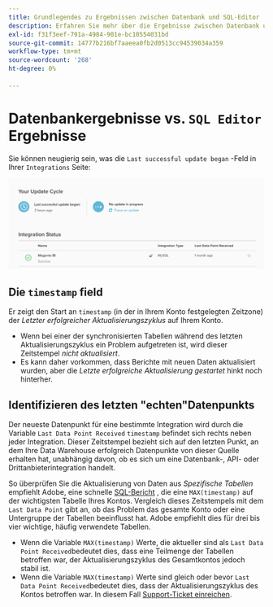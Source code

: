 ```yaml
---
title: Grundlegendes zu Ergebnissen zwischen Datenbank und SQL-Editor
description: Erfahren Sie mehr über die Ergebnisse zwischen Datenbank und SQL-Editor.
exl-id: f31f3eef-791a-4984-901e-bc10554031bd
source-git-commit: 14777b216bf7aaeea0fb2d0513cc94539034a359
workflow-type: tm+mt
source-wordcount: '268'
ht-degree: 0%

---
```


# Datenbankergebnisse vs. `SQL Editor` Ergebnisse

Sie können neugierig sein, was die `Last successful update began` -Feld in Ihrer `Integrations` Seite:

![Last_success_update.png](../../../assets/Last_successful_update.png)

## Die `timestamp` field

Er zeigt den Start an `timestamp` (in der in Ihrem Konto festgelegten Zeitzone) der _Letzter erfolgreicher Aktualisierungszyklus_ auf Ihrem Konto.

- Wenn bei einer der synchronisierten Tabellen während des letzten Aktualisierungszyklus ein Problem aufgetreten ist, wird dieser Zeitstempel *nicht aktualisiert*.
- Es kann daher vorkommen, dass Berichte mit neuen Daten aktualisiert wurden, aber die *Letzte erfolgreiche Aktualisierung gestartet* hinkt noch hinterher.

## Identifizieren des letzten &quot;echten&quot;Datenpunkts

Der neueste Datenpunkt für eine bestimmte Integration wird durch die Variable `Last Data Point Received` `timestamp` befindet sich rechts neben jeder Integration. Dieser Zeitstempel bezieht sich auf den letzten Punkt, an dem Ihre Data Warehouse erfolgreich Datenpunkte von dieser Quelle erhalten hat, unabhängig davon, ob es sich um eine Datenbank-, API- oder Drittanbieterintegration handelt.

So überprüfen Sie die Aktualisierung von Daten aus *Spezifische Tabellen* empfiehlt Adobe, eine schnelle [SQL-Bericht](../../dev-reports/sql-rpt-bldr.md) , die eine `MAX(timestamp)` auf der wichtigsten Tabelle Ihres Kontos. Vergleich dieses Zeitstempels mit dem `Last Data Point` gibt an, ob das Problem das gesamte Konto oder eine Untergruppe der Tabellen beeinflusst hat. Adobe empfiehlt dies für drei bis vier wichtige, häufig verwendete Tabellen.

- Wenn die Variable `MAX(timestamp)` Werte, die aktueller sind als `Last Data Point Received`bedeutet dies, dass eine Teilmenge der Tabellen betroffen war, der Aktualisierungszyklus des Gesamtkontos jedoch stabil ist.
- Wenn die Variable `MAX(timestamp)` Werte sind gleich oder bevor `Last Data Point Received`bedeutet dies, dass der Aktualisierungszyklus des Kontos betroffen war. In diesem Fall [Support-Ticket einreichen](https://experienceleague.adobe.com/docs/commerce-knowledge-base/kb/troubleshooting/miscellaneous/mbi-service-policies.html?lang=en).
